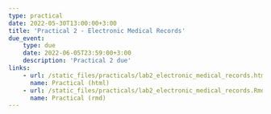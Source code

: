 ```yaml
---
type: practical
date: 2022-05-30T13:00:00+3:00
title: 'Practical 2 - Electronic Medical Records'
due_event: 
    type: due
    date: 2022-06-05T23:59:00+3:00
    description: 'Practical 2 due'
links:
    - url: /static_files/practicals/lab2_electronic_medical_records.html
      name: Practical (html)
    - url: /static_files/practicals/lab2_electronic_medical_records.Rmd
      name: Practical (rmd)
---
```

